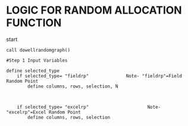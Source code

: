 # **LOGIC FOR RANDOM ALLOCATION FUNCTION**

start

	call dowellrandomgraph()
	
	#Step 1 Input Variables
	
	define selected_type
		if selected_type= "fieldrp"		         Note- "fieldrp"=Field Random Point
			define columns, rows, selection, N
			
		
		
		if selected_type= "excelrp"                      Note- "excelrp"=Excel Random Point
			define columns, rows, selection
	
